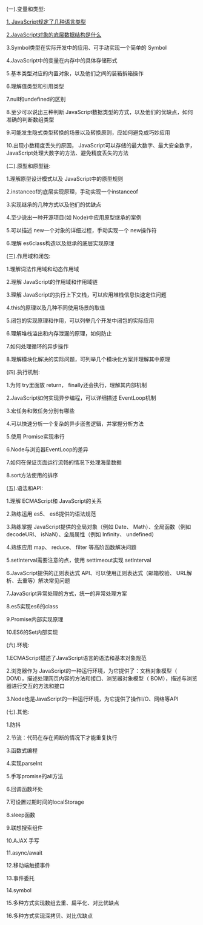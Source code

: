 

(一).变量和类型:

  [1. JavaScript规定了几种语言类型](../书籍/javascript高级程序设计/3.基本概念.html)

  [2.JavaScript对象的底层数据结构是什么]('js/对象的底层数据结构.txt')

  3.Symbol类型在实际开发中的应用、可手动实现一个简单的 Symbol

  4.JavaScript中的变量在内存中的具体存储形式

  5.基本类型对应的内置对象，以及他们之间的装箱拆箱操作

  6.理解值类型和引用类型

  7.null和undefined的区别

  8.至少可以说出三种判断 JavaScript数据类型的方式，以及他们的优缺点，如何准确的判断数组类型

  9.可能发生隐式类型转换的场景以及转换原则，应如何避免或巧妙应用

  10.出现小数精度丢失的原因， JavaScript可以存储的最大数字、最大安全数字， JavaScript处理大数字的方法、避免精度丢失的方法

(二).原型和原型链:

  1.理解原型设计模式以及 JavaScript中的原型规则

  2.instanceof的底层实现原理，手动实现一个instanceof

  3.实现继承的几种方式以及他们的优缺点

  4.至少说出一种开源项目(如 Node)中应用原型继承的案例

  5.可以描述 new一个对象的详细过程，手动实现一个 new操作符

  6.理解 es6class构造以及继承的底层实现原理

(三).作用域和闭包:

  1.理解词法作用域和动态作用域

  2.理解 JavaScript的作用域和作用域链

  3.理解 JavaScript的执行上下文栈，可以应用堆栈信息快速定位问题

  4.this的原理以及几种不同使用场景的取值

  5.闭包的实现原理和作用，可以列举几个开发中闭包的实际应用

  6.理解堆栈溢出和内存泄漏的原理，如何防止

  7.如何处理循环的异步操作

  8.理解模块化解决的实际问题，可列举几个模块化方案并理解其中原理

(四).执行机制:

  1.为何 try里面放 return， finally还会执行，理解其内部机制

  2.JavaScript如何实现异步编程，可以详细描述 EventLoop机制

  3.宏任务和微任务分别有哪些

  4.可以快速分析一个复杂的异步嵌套逻辑，并掌握分析方法

  5.使用 Promise实现串行

  6.Node与浏览器EventLoop的差异

  7.如何在保证页面运行流畅的情况下处理海量数据

  8.sort方法使用的排序

(五).语法和API:

  1.理解 ECMAScript和 JavaScript的关系

  2.熟练运用 es5、 es6提供的语法规范

  3.熟练掌握 JavaScript提供的全局对象（例如 Date、 Math）、全局函数（例如 decodeURI、 isNaN）、全局属性（例如 Infinity、 undefined）

  4.熟练应用 map、 reduce、 filter 等高阶函数解决问题

  5.setInterval需要注意的点，使用 settimeout实现 setInterval

  6.JavaScript提供的正则表达式 API、可以使用正则表达式（邮箱校验、 URL解析、去重等）解决常见问题

  7.JavaScript异常处理的方式，统一的异常处理方案

  8.es5实现es6的class

  9.Promise内部实现原理

  10.ES6的Set内部实现
  
(六).环境:

  1.ECMAScript描述了JavaScript语言的语法和基本对象规范

  2.浏览器作为 JavaScript的一种运行环境，为它提供了：文档对象模型（ DOM），描述处理网页内容的方法和接口、浏览器对象模型（ BOM），描述与浏览器进行交互的方法和接口

  3.Node也是JavaScript的一种运行环境，为它提供了操作I/O、网络等API

(七).其他:

  1.防抖

  2.节流：代码在存在间断的情况下才能重复执行

  3.函数式编程

  4.实现parseInt

  5.手写promise的all方法

  6.回调函数坏处

  7.可设置过期时间的localStorage

  8.sleep函数

  9.联想搜索组件

  10.AJAX 手写

  11.async/await

  12.移动端触摸事件

  13.事件委托

  14.symbol

  15.多种方式实现数组去重、扁平化、对比优缺点

  16.多种方式实现深拷贝、对比优缺点